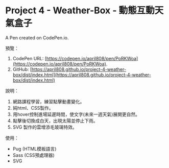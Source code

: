 # Project 4 - Weather-Box - 動態互動天氣盒子

A Pen created on CodePen.io.

預覽：

1. CodePen URL: [https://codepen.io/april808/pen/PoRKWoa](https://codepen.io/april808/pen/PoRKWoa).
1. GitHub: [https://april808.github.io/project-4-weather-box/dist/index.html](https://april808.github.io/project-4-weather-box/dist/index.html)

說明：

1. 網路課程學習，練習點擊動畫變化。
1. 純html、CSS製作。
1. 用hover控制進場延遲時間，使文字(未來一週天氣)展開更自然。
1. 點擊後切換成白天，出現太陽並停止下雨。
1. SVG 製作的雲增添毛玻璃特效。

使用：

- Pug (HTML模板語言)
- Sass (CSS預處理器)
- SVG
